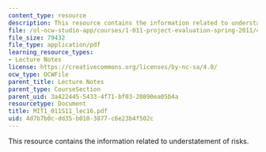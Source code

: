 ```yaml
---
content_type: resource
description: This resource contains the information related to understatement of risks.
file: /ol-ocw-studio-app/courses/1-011-project-evaluation-spring-2011/4d7b7b0cdd35b0103877c6e23b4f502c_MIT1_011S11_lec16.pdf
file_size: 79432
file_type: application/pdf
learning_resource_types:
- Lecture Notes
license: https://creativecommons.org/licenses/by-nc-sa/4.0/
ocw_type: OCWFile
parent_title: Lecture Notes
parent_type: CourseSection
parent_uid: 3a422445-5433-4f71-bf03-20890ea05b4a
resourcetype: Document
title: MIT1_011S11_lec16.pdf
uid: 4d7b7b0c-dd35-b010-3877-c6e23b4f502c
---
```

This resource contains the information related to understatement of risks.